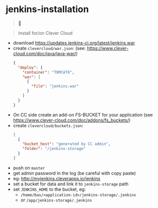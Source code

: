 # jenkins-installation

> :construction:

> Install for/on Clever Cloud

- download https://updates.jenkins-ci.org/latest/jenkins.war
- create `clevercloud/war.json`: (see: https://www.clever-cloud.com/doc/java/java-war/)
  ```json
  {
    "deploy": {
      "container": "TOMCAT8",
      "war": [
        {
          "file": "jenkins.war"
        }
      ]
    }
  }
  ```
- On CC side create an add-on FS-BUCKET for your application (see https://www.clever-cloud.com/doc/addons/fs_buckets/)
- create `clevercloud/buckets.json`:
  ```json
  [
    {
      "bucket_host": "generated by CC admin",
      "folder": "/jenkins-storage"
    }
  ]
  ```
- push on `master`
- get admin password in the log (be careful with copy paste)
- eg: http://myjenkins.cleverapps.io/jenkins
- set a bucket for data and link it to `jenkins-storage` path
- set `JENKINS_HOME` to the bucket, eg:
  - `/home/bas/<application-id>/jenkins-storage/.jenkins`
  - or `/app/jenkins-storage/.jenkins`
